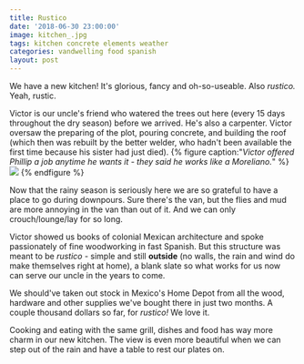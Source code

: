 ```yaml
---
title: Rustico
date: '2018-06-30 23:00:00'
image: kitchen_.jpg
tags: kitchen concrete elements weather
categories: vandwelling food spanish
layout: post
---
```


We have a new kitchen! It's glorious, fancy and oh-so-useable. Also *rustico.* Yeah, rustic.

Victor is our uncle's friend who watered the trees out here (every 15 days throughout the dry season) before we arrived. He's also a carpenter. Victor oversaw the preparing of the plot, pouring concrete, and building the roof (which then was rebuilt by the better welder, who hadn't been available the first time because his sister had just died).
{% figure caption:"*Victor offered Phillip a job anytime he wants it - they said he works like a Moreliano.*" %}
![](https://lh3.googleusercontent.com/vZRP0gM4v42Y3b-pUsc8oBBXVB5uymmtKd1uHFbtY3r8rtt8_hjBib4Y-VxtFEpdUrfNYhLryagHIcUJfor_8CzpnIlaLSS4tDJmnUlzJOZVzONa-M7QWLZm0I6PmAi8OgAel7esZDA8LkMmUqagKCH_DvKVeaCoG-CvyPGQcv8H9JDEVc9Axfa-_7AhCgaNrxtOZbtU1MPCoyTALww1TtAAmTBNAi1PrxyZqkDcn7epbbBLSBiMVQpl2cQKyOZPSBauaGMt6GdEKQJsCcCQ1PbCkYqSYIl1C9mYXubStCAhqIUOzHmE5Fyh5xpg6nMaIeqactdunks3C--bMT9Pr9Mqx8v47PUAmddn-qrngTSdYL_7anmE6GXF-Z5SVa8k8UJ13erSso4L5UJ-Wq5j1zG3075Pu-frhBw7ks9sYl9-pEkhcJRqrHIwVBw9TIZdUgjxpxs3q_sl_Zs-I0LfZ8r_1p3vF_bkERmtNPp7S86wYncyko2BO0z0Kg_ZvKpriaN-GMPihi82Zb6V1OPqAvvnG4Lp8-Q7j1j8DO08Zk-Vl5WkQIhzOOLIp_RVCCV0qL9wFMm77qww-SCSpOLrViVSXj_A-c684FRcdzoN=s586-no)
{% endfigure %}

Now that the rainy season is seriously here we are so grateful to have a place to go during downpours. Sure there's the van, but the flies and mud are more annoying in the van than out of it. And we can only crouch/lounge/lay for so long.

Victor showed us books of colonial Mexican architecture and spoke passionately of fine woodworking in fast Spanish. But this structure was meant to be *rustico* - simple and still **outside** (no walls, the rain and wind do make themselves right at home), a blank slate so what works for us now can serve our uncle in the years to come.

We should've taken out stock in Mexico's Home Depot from all the wood, hardware and other supplies we've bought there in just two months. A couple thousand dollars so far, for *rustico!* We love it.

Cooking and eating with the same grill, dishes and food has way more charm in our new kitchen. The view is even more beautiful when we can step out of the rain and have a table to rest our plates on.
